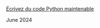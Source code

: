 [Écrivez du code Python maintenable](https://openclassrooms.com/fr/courses/7160741-ecrivez-du-code-python-maintenable)

June 2024
